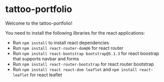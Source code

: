 # tattoo-portfolio

Welcome to the tattoo-portfolio!

You need to install the following libraries for the react applications:

* Run `npm install` to install react dependencies
* Run `npm install react-router-dom@6` for react router
* Run `npm install react-bootstrap bootstrap@5.1.3` for react boostrap that supports navbar and forms
* Run `npm install react-router-bootstrap` for react router bootstrap
* Run `npm install react react-dom leaflet` and `npm install react-leaflet` for react leaflet